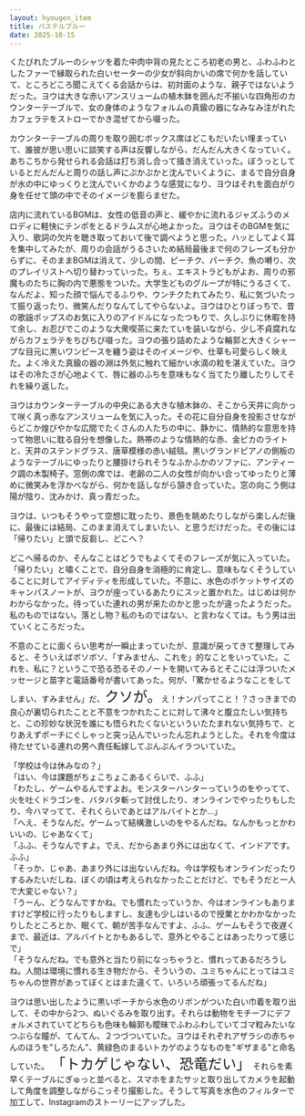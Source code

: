 ```yaml
---
layout: hyougen_item
title: パステルブルー
date: 2025-10-15
---
```


くたびれたブルーのシャツを着た中肉中背の見たところ初老の男と、ふわふわとしたファーで縁取られた白いセーターの少女が斜向かいの席で何かを話していて、ところどころ聞こえてくる会話からは、初対面のような、親子ではないようだった。ヨウは大きな赤いアンスリュームの植木鉢を囲んだ不揃いな四角形のカウンターテーブルで、女の身体のようなフォルムの真鍮の器になみなみ注がれたカフェラテをストローでかき混ぜてから啜った。

カウンターテーブルの周りを取り囲むボックス席はどこもだいたい埋まっていて、誰彼が思い思いに談笑する声は反響しながら、だんだん大きくなっていく。
あちこちから発せられる会話は打ち消し合って掻き消えていった。ぼうっとしているとだんだんと周りの話し声にぷかぷかと沈んでいくように、まるで自分自身が水の中にゆっくりと沈んでいくかのような感覚になり、ヨウはそれを面白がり身を任せて頭の中でそのイメージを膨らませた。

店内に流れているBGMは、女性の低音の声と、緩やかに流れるジャズふうのメロディに軽快にテンポをとるドラムスが心地よかった。ヨウはそのBGMを気に入り、歌詞の欠片を聴き取っておいて後で調べようと思った。ハッとしてよく耳を集中してみたが、周りの会話がうるさいため結局最後まで何のフレーズも分からずに、そのままBGMは消えて、少しの間、ピーチク、パーチク、魚の囀り、次のプレイリストへ切り替わっていった。ちぇ、エキストラどもがよお、周りの邪魔ものたちに胸の内で悪態をついた。大学生どものグループが特にうるさくて、なんだよ、知った顔で悩んでるふりや、ウンチクたれてみたり、私に気づいたって振り返ったり、微笑んだりなんてしてやらないよ。ヨウはひとりぼっちで、昔の歌謡ポップスのお気に入りのアイドルになったつもりで、久しぶりに休暇を持て余し、お忍びでこのような大衆喫茶に来たていを装いながら、少し不貞腐れながらカフェラテをちびちび啜った。ヨウの張り詰めたような輪郭と大きくシャープな目元に黒いワンピースを纏う姿はそのイメージや、仕草も可愛らしく映えた。よく冷えた真鍮の器の淵は外気に触れて細かい水滴の粒を湛えていた。ヨウはその冷たさが心地よくて、唇に器のふちを意味もなく当てたり離したりしてそれを繰り返した。

ヨウはカウンターテーブルの中央にある大きな植木鉢の、そこから天井に向かって咲く真っ赤なアンスリュームを気に入った。その花に自分自身を投影させながらどこか煌びやかな広間でたくさんの人たちの中に、静かに、情熱的な意思を持って物思いに耽る自分を想像した。熱帯のような情熱的な赤、金ピカのライトと、天井のステンドグラス、唐草模様の赤い絨毯。黒いグランドピアノの側板のようなテーブルにゆったりと腰掛けられそうなふかふかのソファに、アンティーク調の木製椅子。窓側の席では、老齢の二人の女性が向かい合ってゆったりと薄めに微笑みを浮かべながら、何かを話しながら頷き合っていた。窓の向こう側は陽が陰り、沈みかけ、真っ青だった。

ヨウは、いつもそうやって空想に耽ったり、景色を眺めたりしながら楽しんだ後に、最後には結局、このまま消えてしまいたい、と思うだけだった。その後には「帰りたい」と頭で反芻し、どこへ？

どこへ帰るのか、そんなことはどうでもよくてそのフレーズが気に入っていた。「帰りたい」と嘯くことで、自分自身を消極的に肯定し、意味もなくそうしていることに対してアイディティを形成していた。不意に、水色のポケットサイズのキャンパスノートが、ヨウが座っているあたりにスッと置かれた。はじめは何かわからなかった。待っていた連れの男が来たのかと思ったが違ったようだった。私のものではない。落とし物？私のものではない、と言わなくては。もう男は出ていくところだった。

不意のことに面くらい思考が一瞬止まっていたが、意識が戻ってきて整理してみると、そういえばボソボソ、「すみません、これを」的なことをいっていた。これを、私に？というこで恐る恐るそのノートを開いてみるとそこには浮ついたメッセージと苗字と電話番号が書いてあった。何が、「驚かせるようなことをしてしまい、すみません」だ、<span style="font-size: 25px;">クソが。</span>え！ナンパってこと！？さっきまでの良心が裏切られたことと不意をつかれたことに対して沸々と腹立たしい気持ちと、この珍妙な状況を誰にも悟られたくないといういたたまれない気持ちで、とりあえずポーチにぐしゃっと突っ込んでいったん忘れようとした。それを今度は待たせている連れの男へ責任転嫁してぷんぷんイラついていた。

「学校は今は休みなの？」  
「はい、今は課題がちょこちょこあるくらいで、ふふ」  
「わたし、ゲームやるんですよお。モンスターハンターっていうのをやってて、火を吐くドラゴンを、バタバタ斬って討伐したり、オンラインでやったりもしたり、今ハマってて、それくらいであとはアルバイトとか…」  
「へえ、そうなんだ。ゲームって結構激しいのをやるんだね。なんかもっとかわいいの、じゃあなくて」  
「ふふ、そうなんですよ。でえ、だからあまり外には出なくて、インドアです。ふふ」  
「そっか、じゃあ、あまり外には出ないんだね。今は学校もオンラインだったりするみたいだしね、ぼくの頃は考えられなかったことだけど、でもそうだと一人で大変じゃない？」  
「うーん、どうなんですかね。でも慣れたっていうか、今はオンラインもありますけど学校に行ったりもしますし、友達も少しはいるので授業とかわかなかったりしたところとか、眠くて、朝が苦手なんですよ、ふふ、ゲームもそうで夜遅くまで、最近は、アルバイトとかもあるしで、意外とやることはあったりって感じで」  
「そうなんだね。でも意外と当たり前になっちゃうと、慣れってあるだろうしね。人間は環境に慣れる生き物だから、そういうの、ユミちゃんにとってはユミちゃんの世界があってぼくとはまた違くて、いろいろ頑張ってるんだね」

ヨウは思い出したように黒いポーチから水色のリボンがついた白い巾着を取り出して、その中から2つ、ぬいぐるみを取り出す。それらは動物をモチーフにデフォルメされていてどちらも色味も輪郭も曖昧でふわふわしていてゴマ粒みたいなつぶらな瞳が、てんてん、２つづついていた。ヨウはそれぞれアザラシの赤ちゃんのほうを"しろたん"、黄緑色のまるいトカゲのようなものを"ギザまる"と命名していた。
<span style="font-size: 25px;">「トカゲじゃない、恐竜だい」</span>
それらを素早くテーブルにぎゅっと並べると、スマホをまたサッと取り出してカメラを起動して角度を調整しながらこっそり撮影した。そうして写真を水色のフィルターで加工して、Instagramのストーリーにアップした。